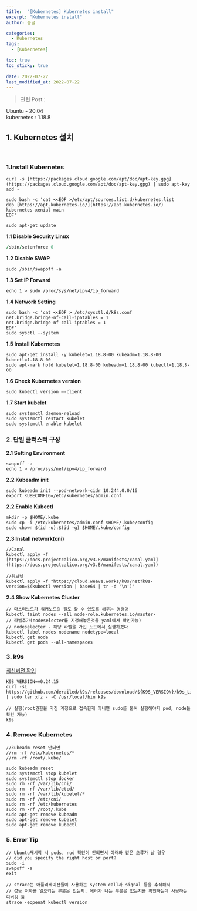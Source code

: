 ```yaml
---
title:  "[Kubernetes] Kubernetes install"
excerpt: "Kubernetes install"
author: 동글

categories:
  - Kubernetes
tags:
  - [Kubernetes]

toc: true
toc_sticky: true
 
date: 2022-07-22
last_modified_at: 2022-07-22
---
```

> 관련 Post : 

Ubuntu - 20.04  
kubernetes : 1.18.8  


## 1. Kubernetes 설치

&nbsp;  

### 1.Install Kubernetes

```
curl -s [https://packages.cloud.google.com/apt/doc/apt-key.gpg](https://packages.cloud.google.com/apt/doc/apt-key.gpg) | sudo apt-key add -
```

```
sudo bash -c 'cat <<EOF >/etc/apt/sources.list.d/kubernetes.list
deb [https://apt.kubernetes.io/](https://apt.kubernetes.io/) kubernetes-xenial main
EOF'
```

```
sudo apt-get update
```

**1.1 Disable Security Linux**

```j
/sbin/setenforce 0
```

**1.2 Disable SWAP**

```
sudo /sbin/swapoff -a
```

**1.3 Set IP Forward**

```
echo 1 > sudo /proc/sys/net/ipv4/ip_forward
```

**1.4 Network Setting**

```
sudo bash -c 'cat <<EOF > /etc/sysctl.d/k8s.conf
net.bridge.bridge-nf-call-ip6tables = 1
net.bridge.bridge-nf-call-iptables = 1
EOF'
sudo sysctl --system
```

**1.5 Install Kubernetes**

```
sudo apt-get install -y kubelet=1.18.8-00 kubeadm=1.18.8-00 kubectl=1.18.8-00
sudo apt-mark hold kubelet=1.18.8-00 kubeadm=1.18.8-00 kubectl=1.18.8-00
```

**1.6 Check Kubernetes version**

```
sudo kubectl version –-client
```

**1.7 Start kubelet**

```
sudo systemctl daemon-reload
sudo systemctl restart kubelet
sudo systemctl enable kubelet
```

### 2. 단일 클러스터 구성

**2.1 Setting Environment**

```-
swapoff -a
echo 1 > /proc/sys/net/ipv4/ip_forward
```

**2.2 Kubeadm init**

```
sudo kubeadm init --pod-network-cidr 10.244.0.0/16
export KUBECONFIG=/etc/kubernetes/admin.conf
```

**2.2 Enable Kubectl**

```
mkdir -p $HOME/.kube
sudo cp -i /etc/kubernetes/admin.conf $HOME/.kube/config
sudo chown $(id -u):$(id -g) $HOME/.kube/config
```

**2.3 Install network(cni)**

```
//Canal
kubectl apply -f [https://docs.projectcalico.org/v3.8/manifests/canal.yaml](https://docs.projectcalico.org/v3.8/manifests/canal.yaml)

//위브넷
kubectl apply -f "https://cloud.weave.works/k8s/net?k8s-version=$(kubectl version | base64 | tr -d '\n')"
```

**2.4 Show Kubernetes Cluster**

```
// 마스터노드가 워커노드의 일도 할 수 있도록 해주는 명령어
kubectl taint nodes --all node-role.kubernetes.io/master-
// 라벨추가(nodeselecter를 지정해놓은것을 yaml에서 확인가능)
// nodeselecter - 해당 라벨을 가진 노드에서 실행하겠다
kubectl label nodes nodename nodetype=local
kubectl get node
kubectl get pods --all-namespaces
```

### 3. k9s

[최신버전 확인](https://github.com/derailed/k9s/releases)

```
K9S_VERSION=v0.24.15
curl -sL https://github.com/derailed/k9s/releases/download/${K9S_VERSION}/k9s_Linux_x86_64.tar.gz | sudo tar xfz - -C /usr/local/bin k9s

// 실행(root권한을 가진 계정으로 접속한게 아니면 sudo를 붙혀 실행해야지 pod, node들 확인 가능)
k9s
```

### 4. Remove Kubernetes

```
//kubeadm reset 안되면
//rm -rf /etc/kubernetes/*
//rm -rf /root/.kube/

sudo kubeadm reset
sudo systemctl stop kubelet
sudo systemctl stop docker
sudo rm -rf /var/lib/cni/
sudo rm -rf /var/lib/etcd/
sudo rm -rf /var/lib/kubelet/*
sudo rm -rf /etc/cni/
sudo rm -rf /etc/kubernetes
sudo rm -rf /root/.kube
sudo apt-get remove kubeadm
sudo apt-get remove kubelet
sudo apt-get remove kubectl
```

### 5. Error Tip

```
// Ubuntu재시작 시 pods, nod 확인이 안되면서 아래와 같은 오류가 날 경우
// did you specify the right host or port? 
sudo -i 
swapoff -a
exit

// strace는 애플리케이션들이 사용하는 system call과 signal 등을 추적해서 
// 성능 저하를 일으키는 부분은 없는지, 에러가 나는 부분은 없는지를 확인하는데 사용하는 디버깅 툴
strace -eopenat kubectl version
```